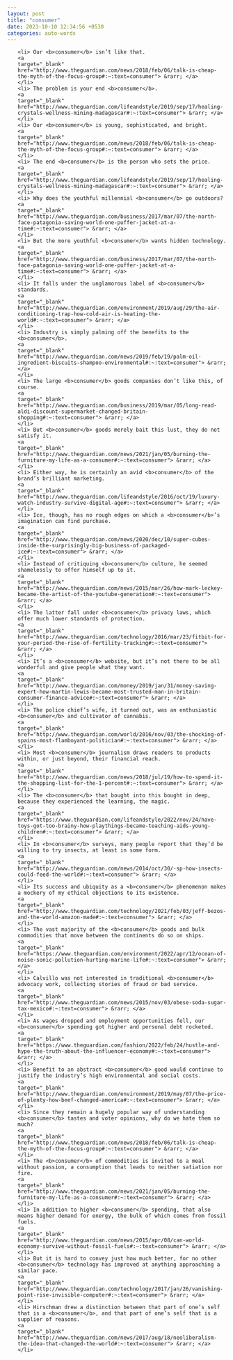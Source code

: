 ```yaml
---
layout: post
title: "consumer"
date: 2023-10-10 12:34:56 +0530
categories: auto-words
---
```

<ol>

    <li> Our <b>consumer</b> isn’t like that.
    <a 
    target="_blank" 
    href="http://www.theguardian.com/news/2018/feb/06/talk-is-cheap-the-myth-of-the-focus-group#:~:text=consumer"> &rarr; </a>
    </li>
    <li> The problem is your end <b>consumer</b>.
    <a 
    target="_blank" 
    href="http://www.theguardian.com/lifeandstyle/2019/sep/17/healing-crystals-wellness-mining-madagascar#:~:text=consumer"> &rarr; </a>
    </li>
    <li> Our <b>consumer</b> is young, sophisticated, and bright.
    <a 
    target="_blank" 
    href="http://www.theguardian.com/news/2018/feb/06/talk-is-cheap-the-myth-of-the-focus-group#:~:text=consumer"> &rarr; </a>
    </li>
    <li> The end <b>consumer</b> is the person who sets the price.
    <a 
    target="_blank" 
    href="http://www.theguardian.com/lifeandstyle/2019/sep/17/healing-crystals-wellness-mining-madagascar#:~:text=consumer"> &rarr; </a>
    </li>
    <li> Why does the youthful millennial <b>consumer</b> go outdoors?
    <a 
    target="_blank" 
    href="http://www.theguardian.com/business/2017/mar/07/the-north-face-patagonia-saving-world-one-puffer-jacket-at-a-time#:~:text=consumer"> &rarr; </a>
    </li>
    <li> But the more youthful <b>consumer</b> wants hidden technology.
    <a 
    target="_blank" 
    href="http://www.theguardian.com/business/2017/mar/07/the-north-face-patagonia-saving-world-one-puffer-jacket-at-a-time#:~:text=consumer"> &rarr; </a>
    </li>
    <li> It falls under the unglamorous label of <b>consumer</b> standards.
    <a 
    target="_blank" 
    href="http://www.theguardian.com/environment/2019/aug/29/the-air-conditioning-trap-how-cold-air-is-heating-the-world#:~:text=consumer"> &rarr; </a>
    </li>
    <li> Industry is simply palming off the benefits to the <b>consumer</b>.
    <a 
    target="_blank" 
    href="http://www.theguardian.com/news/2019/feb/19/palm-oil-ingredient-biscuits-shampoo-environmental#:~:text=consumer"> &rarr; </a>
    </li>
    <li> The large <b>consumer</b> goods companies don’t like this, of course.
    <a 
    target="_blank" 
    href="http://www.theguardian.com/business/2019/mar/05/long-read-aldi-discount-supermarket-changed-britain-shopping#:~:text=consumer"> &rarr; </a>
    </li>
    <li> But <b>consumer</b> goods merely bait this lust, they do not satisfy it.
    <a 
    target="_blank" 
    href="http://www.theguardian.com/news/2021/jan/05/burning-the-furniture-my-life-as-a-consumer#:~:text=consumer"> &rarr; </a>
    </li>
    <li> Either way, he is certainly an avid <b>consumer</b> of the brand’s brilliant marketing.
    <a 
    target="_blank" 
    href="http://www.theguardian.com/lifeandstyle/2016/oct/19/luxury-watch-industry-survive-digital-age#:~:text=consumer"> &rarr; </a>
    </li>
    <li> Ice, though, has no rough edges on which a <b>consumer</b>’s imagination can find purchase.
    <a 
    target="_blank" 
    href="http://www.theguardian.com/news/2020/dec/10/super-cubes-inside-the-surprisingly-big-business-of-packaged-ice#:~:text=consumer"> &rarr; </a>
    </li>
    <li> Instead of critiquing <b>consumer</b> culture, he seemed shamelessly to offer himself up to it.
    <a 
    target="_blank" 
    href="http://www.theguardian.com/news/2015/mar/26/how-mark-leckey-became-the-artist-of-the-youtube-generation#:~:text=consumer"> &rarr; </a>
    </li>
    <li> The latter fall under <b>consumer</b> privacy laws, which offer much lower standards of protection.
    <a 
    target="_blank" 
    href="http://www.theguardian.com/technology/2016/mar/23/fitbit-for-your-period-the-rise-of-fertility-tracking#:~:text=consumer"> &rarr; </a>
    </li>
    <li> It’s a <b>consumer</b> website, but it’s not there to be all wonderful and give people what they want.
    <a 
    target="_blank" 
    href="http://www.theguardian.com/money/2019/jan/31/money-saving-expert-how-martin-lewis-became-most-trusted-man-in-britain-consumer-finance-advice#:~:text=consumer"> &rarr; </a>
    </li>
    <li> The police chief’s wife, it turned out, was an enthusiastic <b>consumer</b> and cultivator of cannabis.
    <a 
    target="_blank" 
    href="http://www.theguardian.com/world/2016/nov/03/the-shocking-of-spains-most-flamboyant-politician#:~:text=consumer"> &rarr; </a>
    </li>
    <li> Most <b>consumer</b> journalism draws readers to products within, or just beyond, their financial reach.
    <a 
    target="_blank" 
    href="http://www.theguardian.com/news/2018/jul/19/how-to-spend-it-the-shopping-list-for-the-1-percent#:~:text=consumer"> &rarr; </a>
    </li>
    <li> The <b>consumer</b> that bought into this bought in deep, because they experienced the learning, the magic.
    <a 
    target="_blank" 
    href="https://www.theguardian.com/lifeandstyle/2022/nov/24/have-toys-got-too-brainy-how-playthings-became-teaching-aids-young-children#:~:text=consumer"> &rarr; </a>
    </li>
    <li> In <b>consumer</b> surveys, many people report that they’d be willing to try insects, at least in some form.
    <a 
    target="_blank" 
    href="http://www.theguardian.com/news/2014/oct/30/-sp-how-insects-could-feed-the-world#:~:text=consumer"> &rarr; </a>
    </li>
    <li> Its success and ubiquity as a <b>consumer</b> phenomenon makes a mockery of my ethical objections to its existence.
    <a 
    target="_blank" 
    href="http://www.theguardian.com/technology/2021/feb/03/jeff-bezos-and-the-world-amazon-made#:~:text=consumer"> &rarr; </a>
    </li>
    <li> The vast majority of the <b>consumer</b> goods and bulk commodities that move between the continents do so on ships.
    <a 
    target="_blank" 
    href="https://www.theguardian.com/environment/2022/apr/12/ocean-of-noise-sonic-pollution-hurting-marine-life#:~:text=consumer"> &rarr; </a>
    </li>
    <li> Calvillo was not interested in traditional <b>consumer</b> advocacy work, collecting stories of fraud or bad service.
    <a 
    target="_blank" 
    href="http://www.theguardian.com/news/2015/nov/03/obese-soda-sugar-tax-mexico#:~:text=consumer"> &rarr; </a>
    </li>
    <li> As wages dropped and employment opportunities fell, our <b>consumer</b> spending got higher and personal debt rocketed.
    <a 
    target="_blank" 
    href="https://www.theguardian.com/fashion/2022/feb/24/hustle-and-hype-the-truth-about-the-influencer-economy#:~:text=consumer"> &rarr; </a>
    </li>
    <li> Benefit to an abstract <b>consumer</b> good would continue to justify the industry’s high environmental and social costs.
    <a 
    target="_blank" 
    href="http://www.theguardian.com/environment/2019/may/07/the-price-of-plenty-how-beef-changed-america#:~:text=consumer"> &rarr; </a>
    </li>
    <li> Since they remain a hugely popular way of understanding <b>consumer</b> tastes and voter opinions, why do we hate them so much?
    <a 
    target="_blank" 
    href="http://www.theguardian.com/news/2018/feb/06/talk-is-cheap-the-myth-of-the-focus-group#:~:text=consumer"> &rarr; </a>
    </li>
    <li> The <b>consumer</b> of commodities is invited to a meal without passion, a consumption that leads to neither satiation nor fire.
    <a 
    target="_blank" 
    href="http://www.theguardian.com/news/2021/jan/05/burning-the-furniture-my-life-as-a-consumer#:~:text=consumer"> &rarr; </a>
    </li>
    <li> In addition to higher <b>consumer</b> spending, that also means higher demand for energy, the bulk of which comes from fossil fuels.
    <a 
    target="_blank" 
    href="http://www.theguardian.com/news/2015/apr/08/can-world-economy-survive-without-fossil-fuels#:~:text=consumer"> &rarr; </a>
    </li>
    <li> But it is hard to convey just how much better, for no other <b>consumer</b> technology has improved at anything approaching a similar pace.
    <a 
    target="_blank" 
    href="http://www.theguardian.com/technology/2017/jan/26/vanishing-point-rise-invisible-computer#:~:text=consumer"> &rarr; </a>
    </li>
    <li> Hirschman drew a distinction between that part of one’s self that is a <b>consumer</b>, and that part of one’s self that is a supplier of reasons.
    <a 
    target="_blank" 
    href="http://www.theguardian.com/news/2017/aug/18/neoliberalism-the-idea-that-changed-the-world#:~:text=consumer"> &rarr; </a>
    </li>